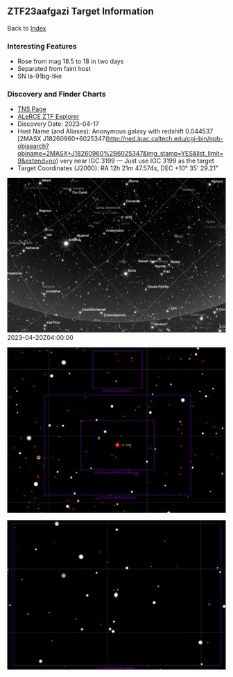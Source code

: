 ## ZTF23aafgazi Target Information

Back to [Index](../index.html)

### Interesting Features

* Rose from mag 18.5 to 18 in two days
* Separated from faint host
* SN Ia-91bg-like

### Discovery and Finder Charts

* [TNS Page](https://www.wis-tns.org/object/2023fot)
* [ALeRCE ZTF Explorer](https://alerce.online/object/ZTF23aafgazi)
* Discovery Date: 2023-04-17
* Host Name (and Aliases): Anonymous galaxy with redshift 0.044537 [2MASX J18260960+6025347(http://ned.ipac.caltech.edu/cgi-bin/nph-objsearch?objname=2MASX+J18260960%2B6025347&img_stamp=YES&list_limit=9&extend=no) very near IGC 3199 &mdash; Just use IGC 3199 as the target
* Target Coordinates (J2000): RA 12h 21m 47.574s, DEC +10&deg; 35' 29.21"

![SkySafari Finder Chart](./SkySafariFinderChart.png) 2023-04-20Z04:00:00

![TheSkyX Finder Chart](./TheSkyXFinderChart.png)

![TheSkyX Finder Chart-Zoomed](./TheSkyXFinderChart-Zoomed.png)
